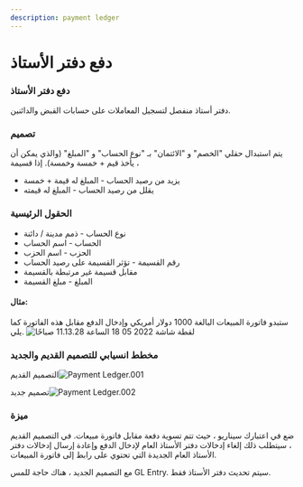 ```yaml
---
description: payment ledger
---
```


# دفع دفتر الأستاذ

### دفع دفتر الأستاذ

دفتر أستاذ منفصل لتسجيل المعاملات على حسابات القبض والدائنين.

### تصميم

يتم استبدال حقلي "الخصم" و "الائتمان" بـ "نوع الحساب" و "المبلغ" (والذي يمكن أن يأخذ قيم + خمسة وخمسة). إذا قسيمة ،

* يزيد من رصيد الحساب - المبلغ له قيمة + خمسة
* يقلل من رصيد الحساب - المبلغ له قيمته

### الحقول الرئيسية

* نوع الحساب - ذمم مدينة / دائنة
* الحساب - اسم الحساب
* الحزب - اسم الحزب
* رقم القسيمة - تؤثر القسيمة على رصيد الحساب
* مقابل قسيمة غير مرتبطة بالقسيمة
* المبلغ - مبلغ القسيمة

#### مثال:

ستبدو فاتورة المبيعات البالغة 1000 دولار أمريكي وإدخال الدفع مقابل هذه الفاتورة كما يلي. ![لقطة شاشة 2022 05 18 الساعة 11.13.28 صباحًا](https://docs.erpnext.com/files/Screenshot%D9%AA202022-05-18%D9%AA20at%D9%AA2011.13.28%D9%AA20AM.png)

### مخطط انسيابي للتصميم القديم والجديد

التصميم القديم![Payment Ledger.001](https://docs.erpnext.com/files/Payment%D9%AA20Ledger.001.jpeg)

تصميم جديد![Payment Ledger.002](https://docs.erpnext.com/files/Payment%D9%AA20Ledger.002.jpeg)

### ميزة

ضع في اعتبارك سيناريو ، حيث تتم تسوية دفعة مقابل فاتورة مبيعات. في التصميم القديم ، سيتطلب ذلك إلغاء إدخالات دفتر الأستاذ العام لإدخال الدفع وإعادة إرسال إدخالات دفتر الأستاذ العام الجديدة التي تحتوي على رابط إلى فاتورة المبيعات.

مع التصميم الجديد ، هناك حاجة للمس GL Entry. سيتم تحديث دفتر الأستاذ فقط.
